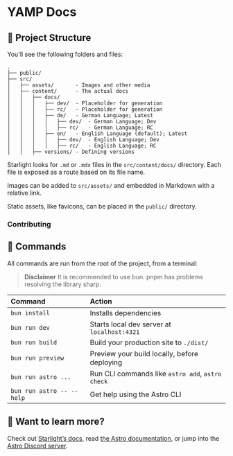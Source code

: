 # YAMP Docs
## 🚀 Project Structure

You'll see the following folders and files:
 
```
.
├── public/
├── src/
│   ├── assets/       - Images and other media
│   ├── content/      - The actual docs
│   │   ├── docs/
│   │   │   ├── dev/  - Placeholder for generation
│   │   │   ├── rc/   - Placeholder for generation
│   │   │   ├── de/   - German Language; Latest
│   │   │   │   ├── dev/  - German Language; Dev
│   │   │   │   ├── rc/   - German Language; RC
│   │   │   ├── en/   - English Language (default); Latest
│   │   │   │   ├── dev/  - English Language; Dev
│   │   │   │   ├── rc/   - English Language; RC
│   │   ├── versions/ - Defining versions
```

Starlight looks for `.md` or `.mdx` files in the `src/content/docs/` directory. Each file is exposed as a route based on its file name.

Images can be added to `src/assets/` and embedded in Markdown with a relative link.

Static assets, like favicons, can be placed in the `public/` directory.
### Contributing

## 🧞 Commands

All commands are run from the root of the project, from a terminal:
> **Disclaimer**
> It is recommended to use bun. pnpm has problems resolving the library sharp. 

| Command                   | Action                                           |
|:--------------------------| :----------------------------------------------- |
| `bun install`             | Installs dependencies                            |
| `bun run dev`             | Starts local dev server at `localhost:4321`      |
| `bun run build`           | Build your production site to `./dist/`          |
| `bun run preview`         | Preview your build locally, before deploying     |
| `bun run astro ...`       | Run CLI commands like `astro add`, `astro check` |
| `bun run astro -- --help` | Get help using the Astro CLI                     |

## 👀 Want to learn more?

Check out [Starlight’s docs](https://starlight.astro.build/), read [the Astro documentation](https://docs.astro.build), or jump into the [Astro Discord server](https://astro.build/chat).
